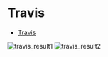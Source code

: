 # Travis

- [Travis](https://docs.travis-ci.com/user/tutorial/)

![travis_result1](https://github.com/valentynkuts/tau/blob/main/Laboratorium_9/1.png)
![travis_result2](https://github.com/valentynkuts/tau/blob/main/Laboratorium_9/2.png)

